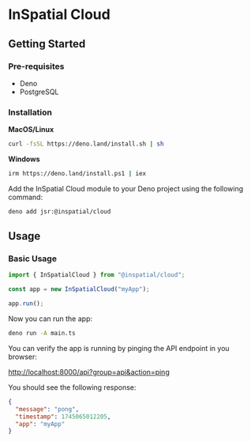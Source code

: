 

# InSpatial Cloud

## Getting Started

### Pre-requisites

- Deno
- PostgreSQL


### Installation

**MacOS/Linux**
```bash
curl -fsSL https://deno.land/install.sh | sh
```

**Windows**
```bash
irm https://deno.land/install.ps1 | iex
```

Add the InSpatial Cloud module to your Deno project using the following command:

```bash
deno add jsr:@inspatial/cloud
```

## Usage

### Basic Usage

```ts
import { InSpatialCloud } from "@inspatial/cloud";

const app = new InSpatialCloud("myApp");

app.run();
```

Now you can run the app:

```bash
deno run -A main.ts
```

You can verify the app is running by pinging the API endpoint in you browser:


[http://localhost:8000/api?group=api&action=ping](http://localhost:8000/api?group=api&action=ping)


You should see the following response:

```json
{
  "message": "pong",
  "timestamp": 1745065012205,
  "app": "myApp"
}

```
